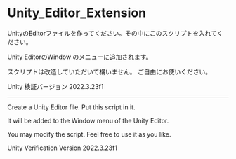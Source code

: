 # Unity_Editor_Extension



UnityのEditorファイルを作ってください。その中にこのスクリプトを入れてください。

Unity EditorのWindow のメニューに追加されます。

スクリプトは改造していただいて構いません。
ご自由にお使いください。


Unity 検証バージョン
2022.3.23f1

-------------------------------------------------------
Create a Unity Editor file. Put this script in it.

It will be added to the Window menu of the Unity Editor.

You may modify the script.
Feel free to use it as you like.


Unity Verification Version
2022.3.23f1

